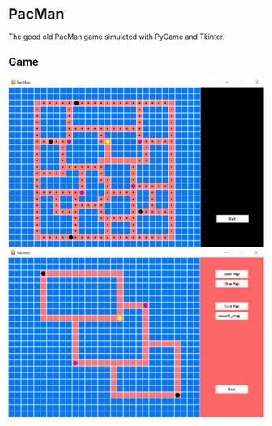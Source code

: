 # PacMan
 
The good old PacMan game simulated with PyGame and Tkinter.

## Game

![PacMan Game](https://github.com/ErtyumPX/Pacman/blob/main/Images/PacMan_Game_Pic.jpg?raw=true)
![PacMan Map Creater](https://github.com/ErtyumPX/Pacman/blob/main/Images/PacMan_MapCreater_Pic.jpg?raw=true)
